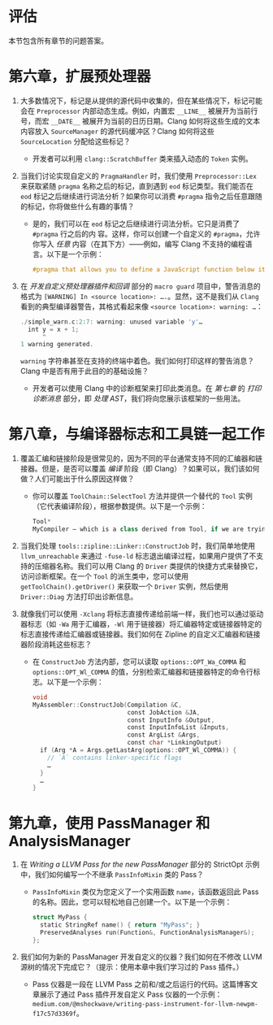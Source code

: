 # 评估

本节包含所有章节的问题答案。

# 第六章，扩展预处理器

1.  大多数情况下，标记是从提供的源代码中收集的，但在某些情况下，标记可能会在 `Preprocessor` 内部动态生成。例如，内置宏 `__LINE__` 被展开为当前行号，而宏 `__DATE__` 被展开为当前的日历日期。Clang 如何将这些生成的文本内容放入 `SourceManager` 的源代码缓冲区？Clang 如何将这些 `SourceLocation` 分配给这些标记？

    +   开发者可以利用 `clang::ScratchBuffer` 类来插入动态的 `Token` 实例。

1.  当我们讨论实现自定义的 `PragmaHandler` 时，我们使用 `Preprocessor::Lex` 来获取紧随 `pragma` 名称之后的标记，直到遇到 `eod` 标记类型。我们能否在 `eod` 标记之后继续进行词法分析？如果你可以消费 `#pragma` 指令之后任意跟随的标记，你将做些什么有趣的事情？

    +   是的，我们可以在 `eod` 标记之后继续进行词法分析。它只是消费了 `#pragma` 行之后的内 容。这样，你可以创建一个自定义的 `#pragma`，允许你写入 *任意* 内容（在其下方）——例如，编写 Clang 不支持的编程语言。以下是一个示例：

        ```cpp
        #pragma that allows you to define a JavaScript function below it.
        ```

1.  在 *开发自定义预处理器插件和回调* 部分的 `macro guard` 项目中，警告消息的格式为 `[WARNING] In <source location>: ….`。显然，这不是我们从 `Clang` 看到的典型编译器警告，其格式看起来像 `<source location>: warning: …`：

    ```cpp
    ./simple_warn.c:2:7: warning: unused variable 'y'…
      int y = x + 1;
          ^
    1 warning generated.
    ```

    `warning` 字符串甚至在支持的终端中着色。我们如何打印这样的警告消息？Clang 中是否有用于此目的的基础设施？

    +   开发者可以使用 Clang 中的诊断框架来打印此类消息。在 *第七章* 的 *打印诊断消息* 部分，即 *处理 AST*，我们将向您展示该框架的一些用法。

# 第八章，与编译器标志和工具链一起工作

1.  覆盖汇编和链接阶段是很常见的，因为不同的平台通常支持不同的汇编器和链接器。但是，是否可以覆盖 *编译* 阶段（即 Clang）？如果可以，我们该如何做？人们可能出于什么原因这样做？

    +   你可以覆盖 `ToolChain::SelectTool` 方法并提供一个替代的 `Tool` 实例（它代表编译阶段），根据参数提供。以下是一个示例：

        ```cpp
        Tool*
        MyCompiler – which is a class derived from Tool, if we are trying to compile the code for a certain hardware architecture.Providing an alternative compiler instance is useful when your target platform (for example, the `CUSTOM_HARDWARE` in the preceding snippet) or input file is not supported by Clang, but you still want to use the *same* `clang` command-line interface for all the build jobs. For example, suppose you are trying to cross-compile the same projects to *multiple* different architectures, but some of them are not supported by Clang yet. Therefore, you can create a custom Clang toolchain and redirect the compilation job to an external compiler (for example, `gcc`) when the `clang` command-line tool is asked to build the project for those architectures.
        ```

1.  当我们处理 `tools::zipline::Linker::ConstructJob` 时，我们简单地使用 `llvm_unreachable` 来通过 `-fuse-ld` 标志退出编译过程，如果用户提供了不支持的压缩器名称。我们可以用 Clang 的 `Driver` 类提供的快捷方式来替换它，访问诊断框架。在一个 `Tool` 的派生类中，您可以使用 `getToolChain().getDriver()` 来获取一个 `Driver` 实例，然后使用 `Driver::Diag` 方法打印出诊断信息。

1.  就像我们可以使用 `-Xclang` 将标志直接传递给前端一样，我们也可以通过驱动器标志（如 `-Wa` 用于汇编器，`-Wl` 用于链接器）将汇编器特定或链接器特定的标志直接传递给汇编器或链接器。我们如何在 Zipline 的自定义汇编器和链接器阶段消耗这些标志？

    +   在 `ConstructJob` 方法内部，您可以读取 `options::OPT_Wa_COMMA` 和 `options::OPT_Wl_COMMA` 的值，分别检索汇编器和链接器特定的命令行标志。以下是一个示例：

        ```cpp
        void
        MyAssembler::ConstructJob(Compilation &C,
                                  const JobAction &JA,
                                  const InputInfo &Output,
                                  const InputInfoList &Inputs,
                                  const ArgList &Args,
                                  const char *LinkingOutput)                           const {
          if (Arg *A = Args.getLastArg(options::OPT_Wl_COMMA)) {
            // `A` contains linker-specific flags
            …
          }
          …
        }
        ```

# 第九章，使用 PassManager 和 AnalysisManager

1.  在 *Writing a LLVM Pass for the new PassManager* 部分的 StrictOpt 示例中，我们如何编写一个不继承 `PassInfoMixin` 类的 Pass？

    +   `PassInfoMixin` 类仅为您定义了一个实用函数 `name`，该函数返回此 Pass 的名称。因此，您可以轻松地自己创建一个。以下是一个示例：

        ```cpp
        struct MyPass {
          static StringRef name() { return "MyPass"; }
          PreservedAnalyses run(Function&, FunctionAnalysisManager&);
        };
        ```

1.  我们如何为新的 PassManager 开发自定义的仪器？我们如何在不修改 LLVM 源树的情况下完成它？（提示：使用本章中我们学习过的 Pass 插件。）

    +   Pass 仪器是一段在 LLVM Pass 之前和/或之后运行的代码。这篇博客文章展示了通过 Pass 插件开发自定义 Pass 仪器的一个示例：`medium.com/@mshockwave/writing-pass-instrument-for-llvm-newpm-f17c57d3369f`。
